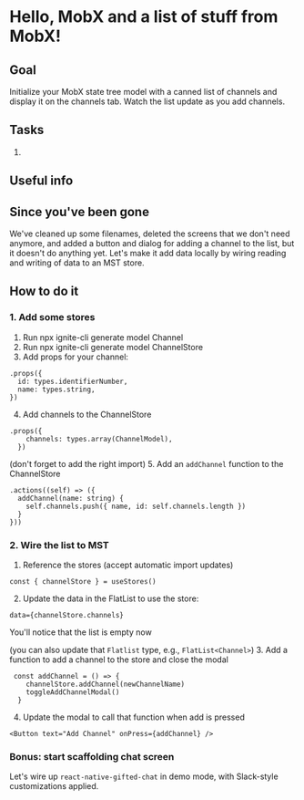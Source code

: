# Hello, MobX and a list of stuff from MobX!
## Goal
Initialize your MobX state tree model with a canned list of channels and display it on the channels tab. Watch the list update as you add channels.
## Tasks
1.
## Useful info

## Since you've been gone
We've cleaned up some filenames, deleted the screens that we don't need anymore, and added a button and dialog for adding a channel to the list, but it doesn't do anything yet.
Let's make it add data locally by wiring reading and writing of data to an MST store.
## How to do it
### 1. Add some stores
1. Run npx ignite-cli generate model Channel
2. Run npx ignite-cli generate model ChannelStore
3. Add props for your channel:
```
.props({
  id: types.identifierNumber,
  name: types.string,
})
```
4. Add channels to the ChannelStore
```
.props({
    channels: types.array(ChannelModel),
  })
```
(don't forget to add the right import)
5. Add an `addChannel` function to the ChannelStore
```
.actions((self) => ({
  addChannel(name: string) {
    self.channels.push({ name, id: self.channels.length })
  }
}))
```
### 2. Wire the list to MST
1. Reference the stores (accept automatic import updates)
```
const { channelStore } = useStores()
```
2. Update the data in the FlatList to use the store:
```
data={channelStore.channels}
```
You'll notice that the list is empty now

(you can also update that `Flatlist` type, e.g., `FlatList<Channel>`)
3. Add a function to add a channel to the store and close the modal
```
 const addChannel = () => {
    channelStore.addChannel(newChannelName)
    toggleAddChannelModal()
  }
```
4. Update the modal to call that function when add is pressed
```
<Button text="Add Channel" onPress={addChannel} />
```

### Bonus: start scaffolding chat screen
Let's wire up `react-native-gifted-chat` in demo mode, with Slack-style customizations applied.